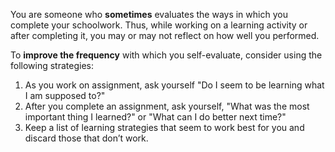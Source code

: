 You are someone who **sometimes** evaluates the ways in which you complete your schoolwork. Thus, while working on a learning activity or after completing it, you may or may not reflect on how well you performed. 

To **improve the frequency** with which you self-evaluate, consider using the following strategies:

1.	As you work on assignment, ask yourself "Do I seem to be learning what I am supposed to?"
2.	After you complete an assignment, ask yourself, "What was the most important thing I learned?" or "What can I do better next time?"
3.	Keep a list of learning strategies that seem to work best for you and discard those that don’t work. 
